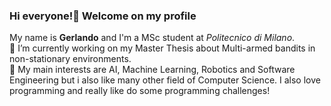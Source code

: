 ### Hi everyone!👋 Welcome on my profile

My name is **Gerlando** and I'm a MSc student at _Politecnico di Milano_.</br>
🔭 I’m currently working on my Master Thesis about Multi-armed bandits in non-stationary environments.</br>
📖 My main interests are AI, Machine Learning, Robotics and Software Engineering but i also like many other field of Computer Science. I also love programming and really like do some programming challenges!
